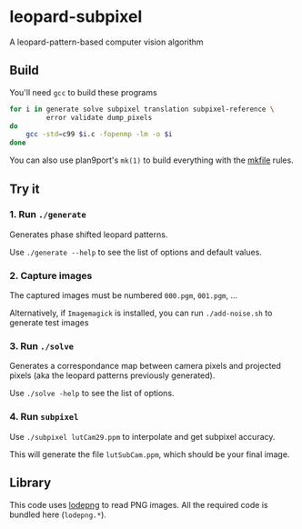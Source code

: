 # leopard-subpixel

A leopard-pattern-based computer vision algorithm

## Build

You'll need `gcc` to build these programs

```bash
for i in generate solve subpixel translation subpixel-reference \
         error validate dump_pixels
do
    gcc -std=c99 $i.c -fopenmp -lm -o $i
done
```

You can also use plan9port's `mk(1)` to build everything with the
[mkfile](http://man.cat-v.org/plan_9/1/mk) rules.

## Try it

### 1. Run `./generate`

Generates phase shifted leopard patterns.

Use `./generate --help` to see the list of options and default values.


### 2. Capture images

The captured images must be numbered `000.pgm`, `001.pgm`, ...

Alternatively, if `Imagemagick` is installed, you can run
`./add-noise.sh` to generate test images


### 3. Run `./solve`

Generates a correspondance map between camera pixels and projected
pixels (aka the leopard patterns previously generated).

Use `./solve -help` to see the list of options.


### 4. Run `subpixel`

Use `./subpixel lutCam29.ppm` to interpolate and get subpixel
accuracy.

This will generate the file `lutSubCam.ppm`, which should be your final
image.


## Library

This code uses [lodepng](https://github.com/lvandeve/lodepng/) to read
PNG images. All the required code is bundled here (`lodepng.*`).

